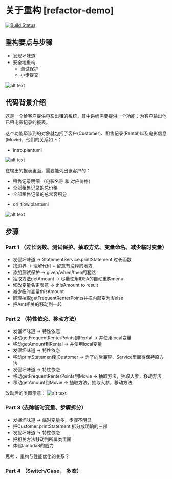 # 关于重构 [refactor-demo]
[![Build Status](https://travis-ci.org/abigail830/refactor-demo.svg?branch=master)](https://travis-ci.org/abigail830/refactor-demo)

## 重构要点与步骤
* 发现坏味道
* 安全地重构
  * 测试保护
  * 小步提交
  
![alt text](http://www.plantuml.com/plantuml/png/SoWkIImgAStDuR9wkgVXQVz4QovTEuMdwtgUTKnusZN_HVFUfnFwhBdACp9pKXKqWFBF-cOysRtu-OB6ftFxdqxS_B9nigP2PZ5GQksCftDMm0NjDRcu51IidgxhVDgwucLxxxDvBTPWWGtzpzOkVTO_uSck9TPSgNafO9Evk8fByWku781ye5C0)

## 代码背景介绍

这是一个给客户提供电影出租的系统，其中系统需要提供一个功能：为客户输出他已租电影记录的报表。

这个功能牵涉到的对象就包括了客户(Customer)、租售记录(Rental)以及电影信息(Movie)，他们的关系如下：

* intro.plantuml

![alt text](http://www.plantuml.com/plantuml/png/TP9FgzD04C3l-oc6dDGIy7cqAkyHWmhn7HB4ewp9Fbb8DfBiAnGHUcXhYms8Vn14hFLWFKZiGIZQVfpkffxy2axIcDTBSyXCPd-J-Kt8SIff8i-Za139PSZWpujCV-g3oyweB-E4a9OLqZG5wpoLSSGIU4R0z6J2nHCGD6BuvF1Ktd2Pa3Iy1KaLon9vtZJVZpkSOIDUBHmekGzdND0Gk93WsdSUE2Skt8IhxGF8gVtmaMixzebd8tPq2BFktdDkk_QfXz2rDYcfnhNQhhqhbUpJXFlCYWEiNNZkbjY9cfKqH7ZVxmjeDoqn5bIDpMSnZWouOffWH5HqZVfDS1ty61CkKb9N6WvZDM6FQJmyt8n5sE2nf8EUQDIgzq1l8PlpIyrylqukevM89OF7iSG2qUCtAbke_8iUBOiF_UtFhofxztSzKSE1od-foK2__4vCAEPJzJRV_1uYKsbXLA-oOhvGhoURrL9_NglH--ti6x9wtDCVn_yftLlXELAO5FCVQZGiLjDjFYDC152Q44AECST_x1y0)


在输出的报表里面，需要能列出该客户的：
- 租售记录明细 （电影名称 和 对应价格）
- 全部租售记录的总价格
- 全部租售记录的总常客积分

* ori_flow.plantuml

![alt text](http://www.plantuml.com/plantuml/png/bLFFQnD15BxFN_6EAbH8YvSSfALTL8YbR10F7cJPl8I1oOxElWru4sqR5MCzI2j5srZKui543zgeQ_rdEhFhgV-2Bpy8QaEibzsPxttlUz_xs9sFAJ2Kr9KG94aX_6ostCug-5WDGj962C5lsGW8eKpyh6D4PJGD6Q8GDsOkda2X2BUCZ6YCdmcJc7GTpLaMEy6Ue524gZOGA0M6mK35KonC5FG7RKMe8LtL3ObY2FHBW_kWicAOlQWh-2-9fU1EtBzYvRJsmq25YM8KWhfE8XAHvhF2AWdx_MFsi6cRNxFztQDl1wwTvfrNMMVBRNwnwSPnkYtW7C0C-DwbQwK5du7yqu5x_uQvitRj_d7wc1lppslvZ-QiVVtEFdt2aEjkyBbm_W8pHltBtlMRlbVo5ieUQmm9SqE1eruhxnoEPKSDYvUlb9PyRxdy-qYM_6letEIX65MWlwJu_uYg1cydN1f4R5Qq_3ElNizszhBzhdsmFZafzi7k2ZPjzxFTsxM7MuKXdqsEEFRjFRVpmZtlkiqF77z-bqDuDjwfm7jaswjvzoLtsFMMVTGUAOptEkrQDIGm62UAG4OGav5HJOWAJlc0fnRdsG3_dBy0)




## 步骤
### Part 1 （过长函数、测试保护、抽取方法、变量命名、减少临时变量）

* 发倔坏味道 -> StatementService.printStatement 过长函数
* 找边界 -> 理解代码 + 留意有注释的地方
* 添加测试保护 -> given/when/then的套路
* 抽取方法getAmount -> 尽量使用IDEA的自动重构menu
* 修改变量名更表意 -> thisAmount to result
* 减少临时变量thisAmount
* 同理抽取getFrequentRenterPoints并把内部变为if/else
* 把Amt相关的移动到一起

### Part 2 （特性依恋、移动方法）

* 发倔坏味道 -> 特性依恋
* 移动getFrequentRenterPoints到Rental -> 并使用local变量
* 移动getAmount到Rental -> 并使用local变量
* 发倔坏味道 -> 特性依恋
* 移动printStatement到Customer -> 为了向后兼容，Service里面得保持原方法
* 发倔坏味道 -> 特性依恋
* 移动getFrequentRenterPoints到Movie -> 抽取方法，抽取入参，移动方法
* 移动getAmount到Movie -> 抽取方法，抽取入参，移动方法

改动后的类图示意：
![alt text](http://www.plantuml.com/plantuml/png/T99TI_im5CRlyoaElLh_fV2VbrR5KUiBr24jugLaRJOAQQB9wM28Tu9NVWK_ti1luMbJGXbk5tbvyikpvvpqqY8tsBMICMnG2lZv_Df_Vq0Xrhn2RHYBKicjXRIpg5jXu8r1NA9fr0OKRmNjyiRYMI4KSda1PfXxAM4GmKY-q8WbSXGjdS_2XBrxvtkzRGIvqY-oX3GLh1l59T0LABARntnHm3dyJuuWo-pfkSZoR55cXCsFOUdjNNvLPCkIe9E4zPGlP2WzSLBFKjnAfBeUDUSuk6m4kaeVD6tjhDTglhEzAEeGaf6jTRUI0Yek5wtk51w2qmOuGzU1UEW6j3HE0ark9fCmv5vragEuDkAre-C1CMEqy22BfyT4BeD_rs0UmByuXg3bQXUCeU0KAasBHbdc5C_Hx9vkmlYI_5ENmcofbrHSzFUduF-_6XSXfL8Q1Qmqai3sl-kS_BHtmzDrYvvrR7y-g-N5bcLFUwU-tzFpjAtrwRgTJtjQdtMluT9LUBvy_jCfwvxiQWEg0JiBI3-TqFjy-OQdatgUxDx-RC6UfntJNonS0LJxhBFXsPnEcAfd3Rk1ya1LGCRpvUkVThGztpt_nRg5NAbvAGeWbt1nSJa0sQ1C0W00)

### Part 3 (去除临时变量、步骤拆分）

* 发掘坏味道 -> 临时变量多，步骤不明显
* 把Customer.printStatement 拆分成明确的三部
* 发掘坏味道 -> 特性依恋
* 把相关方法移动到所属类里面
* 体验lambda8的威力

思考： 重构与性能优化的关系？

### Part 4 （Switch/Case， 多态）


